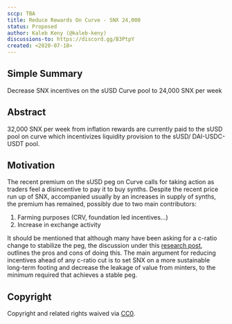 ```yaml
---
sccp: TBA
title: Reduce Rewards On Curve - SNX 24,000
status: Proposed
author: Kaleb Keny (@kaleb-keny)
discussions-to: https://discord.gg/B3PtpY
created: <2020-07-18>
---
```


## Simple Summary
<!--"If you can't explain it simply, you don't understand it well enough." Provide a simplified and layman-accessible explanation of the SCCP.-->
Decrease SNX incentives on the sUSD Curve pool to 24,000 SNX per week

## Abstract
<!--A short (~200 word) description of the variable change proposed.-->
32,000 SNX per week from inflation rewards are currently paid to the sUSD pool on curve which incentivizes liquidity provision to the sUSD/ DAI-USDC-USDT pool.

## Motivation
<!--The motivation is critical for SCCPs that want to update variables within Synthetix. It should clearly explain why the existing variable is not incentive aligned. SCCP submissions without sufficient motivation may be rejected outright.-->
The recent premium on the sUSD peg on Curve calls for taking action as traders feel a disincentive to pay it to buy synths. 
Despite the recent  price run up of SNX, accompanied usually by an increases in supply of synths, the premium has remained, possibly due to two main contributors: 
1) Farming purposes (CRV, foundation led incentives...)
2) Increase in exchange activity

It should be mentioned that although many have been asking for a c-ratio change to stabilize the peg, the discussion under this [research post](https://research.synthetix.io/t/decreasing-c-ratio-vs-decreasing-snx-rewards/91), outlines the pros and cons of doing this.
The main argument for reducing incentives ahead of any c-ratio cut is to set SNX on a more sustainable long-term footing and decrease the leakage of value from minters, to the minimum required that achieves a stable peg.


## Copyright
Copyright and related rights waived via [CC0](https://creativecommons.org/publicdomain/zero/1.0/).
